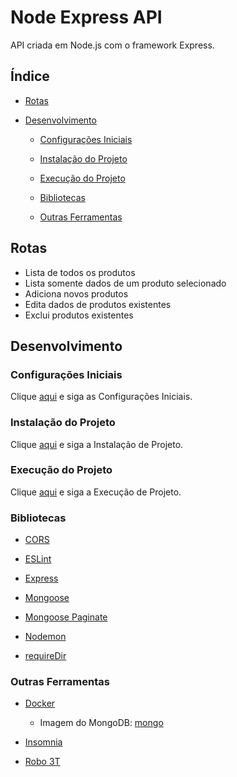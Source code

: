# Node Express API

API criada em Node.js com o framework Express.

## Índice

- [Rotas](#rotas)

- [Desenvolvimento](#desenvolvimento)

  - [Configurações Iniciais](#configurações-iniciais)

  - [Instalação do Projeto](#instalação-do-projeto)
  
  - [Execução do Projeto](#execução-do-projeto)

  - [Bibliotecas](#bibliotecas)

  - [Outras Ferramentas](#outras-ferramentas)

## Rotas

- Lista de todos os produtos
- Lista somente dados de um produto selecionado
- Adiciona novos produtos
- Edita dados de produtos existentes
- Exclui produtos existentes

## Desenvolvimento

### Configurações Iniciais

Clique [aqui](https://github.com/osvaldokalvaitir/projects-settings/blob/master/README.md) e siga as Configurações Iniciais.

### Instalação do Projeto

Clique [aqui](https://github.com/osvaldokalvaitir/projects-settings/blob/master/nodejs/nodejs.md) e siga a Instalação de Projeto.

### Execução do Projeto

Clique [aqui](https://github.com/osvaldokalvaitir/projects-settings/blob/master/nodejs/nodejs.md) e siga a Execução de Projeto.

### Bibliotecas

- [CORS](https://github.com/osvaldokalvaitir/projects-settings/blob/master/nodejs/libs/cors.md)

- [ESLint](https://github.com/osvaldokalvaitir/projects-settings/blob/master/nodejs/libs/eslint.md)

- [Express](https://github.com/osvaldokalvaitir/projects-settings/blob/master/nodejs/libs/express.md)

- [Mongoose](https://github.com/osvaldokalvaitir/projects-settings/blob/master/nodejs/libs/mongoose.md)

- [Mongoose Paginate](https://github.com/osvaldokalvaitir/projects-settings/blob/master/nodejs/libs/mongoose-paginate.md)

- [Nodemon](https://github.com/osvaldokalvaitir/projects-settings/blob/master/nodejs/libs/nodemon.md)

- [requireDir](https://github.com/osvaldokalvaitir/projects-settings/blob/master/nodejs/libs/requiredir.md)

### Outras Ferramentas

- [Docker](https://github.com/osvaldokalvaitir/projects-settings/blob/master/docker/docker.md)

  - Imagem do MongoDB: [mongo](https://github.com/osvaldokalvaitir/projects-settings/blob/master/docker/images/mongo.md)

- [Insomnia](https://github.com/osvaldokalvaitir/projects-settings/blob/master/api/insomnia.md)

- [Robo 3T](https://github.com/osvaldokalvaitir/projects-settings/blob/master/database/mongodb/robo-3t.md)
